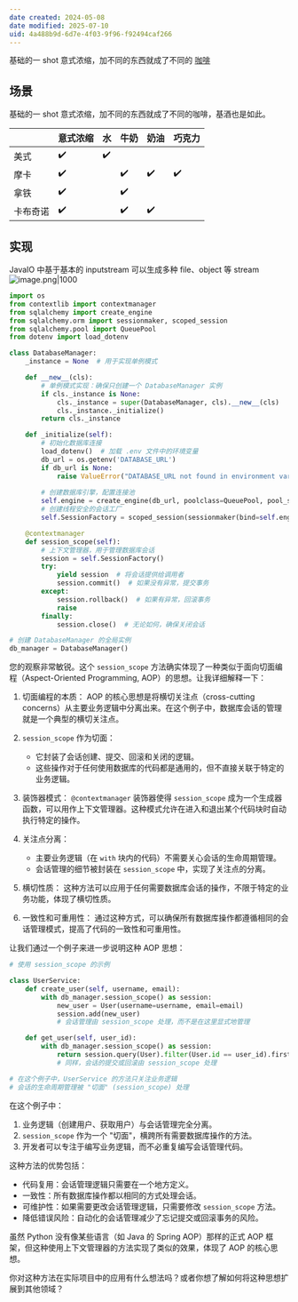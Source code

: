 ```yaml
---
date created: 2024-05-08
date modified: 2025-07-10
uid: 4a488b9d-6d7e-4f03-9f96-f92494caf266
---
```


基础的一 shot 意式浓缩，加不同的东西就成了不同的 [咖啡](咖啡.md)

<!-- more -->

## 场景

基础的一 shot 意式浓缩，加不同的东西就成了不同的咖啡，基酒也是如此。

|      | 意式浓缩 | 水   | 牛奶  | 奶油  | 巧克力 |
| ---- | ---- | --- | --- | --- | --- |
| 美式   | ✔️   | ✔️  |     |     |     |
| 摩卡   | ✔️   |     | ✔️  | ✔️  | ✔️  |
| 拿铁   | ✔️   |     | ✔️  |     |     |
| 卡布奇诺 | ✔️   |     | ✔️  | ✔️  |     |

## 实现

JavaIO 中基于基本的 inputstream 可以生成多种 file、object 等 stream  
![image.png|1000](https://imagehosting4picgo.oss-cn-beijing.aliyuncs.com/imagehosting/fix-dir%2Fpicgo%2Fpicgo-clipboard-images%2F2024%2F05%2F10%2F11-45-09-e4dfc1a04daa6dd2f58409a9721bcb43-20240510114507-3dc3e2.png)

```python
import os
from contextlib import contextmanager
from sqlalchemy import create_engine
from sqlalchemy.orm import sessionmaker, scoped_session
from sqlalchemy.pool import QueuePool
from dotenv import load_dotenv

class DatabaseManager:
    _instance = None  # 用于实现单例模式

    def __new__(cls):
        # 单例模式实现：确保只创建一个 DatabaseManager 实例
        if cls._instance is None:
            cls._instance = super(DatabaseManager, cls).__new__(cls)
            cls._instance._initialize()
        return cls._instance

    def _initialize(self):
        # 初始化数据库连接
        load_dotenv()  # 加载 .env 文件中的环境变量
        db_url = os.getenv('DATABASE_URL')
        if db_url is None:
            raise ValueError("DATABASE_URL not found in environment variables.")
        
        # 创建数据库引擎，配置连接池
        self.engine = create_engine(db_url, poolclass=QueuePool, pool_size=5, max_overflow=10)
        # 创建线程安全的会话工厂
        self.SessionFactory = scoped_session(sessionmaker(bind=self.engine))

    @contextmanager
    def session_scope(self):
        # 上下文管理器，用于管理数据库会话
        session = self.SessionFactory()
        try:
            yield session  # 将会话提供给调用者
            session.commit()  # 如果没有异常，提交事务
        except:
            session.rollback()  # 如果有异常，回滚事务
            raise
        finally:
            session.close()  # 无论如何，确保关闭会话

# 创建 DatabaseManager 的全局实例
db_manager = DatabaseManager()
```

您的观察非常敏锐。这个 `session_scope` 方法确实体现了一种类似于面向切面编程（Aspect-Oriented Programming, AOP）的思想。让我详细解释一下：

1. 切面编程的本质：
   AOP 的核心思想是将横切关注点（cross-cutting concerns）从主要业务逻辑中分离出来。在这个例子中，数据库会话的管理就是一个典型的横切关注点。

2. `session_scope` 作为切面：
   - 它封装了会话创建、提交、回滚和关闭的逻辑。
   - 这些操作对于任何使用数据库的代码都是通用的，但不直接关联于特定的业务逻辑。

3. 装饰器模式：
   `@contextmanager` 装饰器使得 `session_scope` 成为一个生成器函数，可以用作上下文管理器。这种模式允许在进入和退出某个代码块时自动执行特定的操作。

4. 关注点分离：
   - 主要业务逻辑（在 `with` 块内的代码）不需要关心会话的生命周期管理。
   - 会话管理的细节被封装在 `session_scope` 中，实现了关注点的分离。

5. 横切性质：
   这种方法可以应用于任何需要数据库会话的操作，不限于特定的业务功能，体现了横切性质。

6. 一致性和可重用性：
   通过这种方式，可以确保所有数据库操作都遵循相同的会话管理模式，提高了代码的一致性和可重用性。

让我们通过一个例子来进一步说明这种 AOP 思想：

```python
# 使用 session_scope 的示例

class UserService:
    def create_user(self, username, email):
        with db_manager.session_scope() as session:
            new_user = User(username=username, email=email)
            session.add(new_user)
            # 会话管理由 session_scope 处理，而不是在这里显式地管理

    def get_user(self, user_id):
        with db_manager.session_scope() as session:
            return session.query(User).filter(User.id == user_id).first()
            # 同样，会话的提交或回滚由 session_scope 处理

# 在这个例子中，UserService 的方法只关注业务逻辑
# 会话的生命周期管理被 "切面" (session_scope) 处理

```

在这个例子中：

1. 业务逻辑（创建用户、获取用户）与会话管理完全分离。
2. `session_scope` 作为一个 "切面"，横跨所有需要数据库操作的方法。
3. 开发者可以专注于编写业务逻辑，而不必重复编写会话管理代码。

这种方法的优势包括：

- 代码复用：会话管理逻辑只需要在一个地方定义。
- 一致性：所有数据库操作都以相同的方式处理会话。
- 可维护性：如果需要更改会话管理逻辑，只需要修改 `session_scope` 方法。
- 降低错误风险：自动化的会话管理减少了忘记提交或回滚事务的风险。

虽然 Python 没有像某些语言（如 Java 的 Spring AOP）那样的正式 AOP 框架，但这种使用上下文管理器的方法实现了类似的效果，体现了 AOP 的核心思想。

你对这种方法在实际项目中的应用有什么想法吗？或者你想了解如何将这种思想扩展到其他领域？
